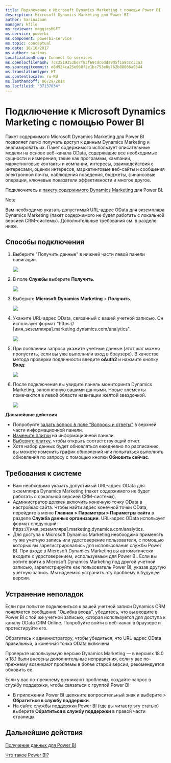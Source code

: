 ```yaml
---
title: Подключение к Microsoft Dynamics Marketing с помощью Power BI
description: Microsoft Dynamics Marketing для Power BI
author: SarinaJoan
manager: kfile
ms.reviewer: maggiesMSFT
ms.service: powerbi
ms.component: powerbi-service
ms.topic: conceptual
ms.date: 10/16/2017
ms.author: sarinas
LocalizationGroup: Connect to services
ms.openlocfilehash: 7cc2519353be7f83f69cdc6dda9d5f1a8ccc33a3
ms.sourcegitcommit: e8d924ca25e060f2e1bc753e8e762b88066a0344
ms.translationtype: HT
ms.contentlocale: ru-RU
ms.lasthandoff: 06/29/2018
ms.locfileid: "37137034"
---
```

# <a name="connect-to-microsoft-dynamics-marketing-with-power-bi"></a>Подключение к Microsoft Dynamics Marketing с помощью Power BI
Пакет содержимого Microsoft Dynamics Marketing для Power BI позволяет легко получать доступ к данным Dynamics Marketing и анализировать их. Пакет содержимого использует описательные модели на основе веб-канала OData, содержащие все необходимые сущности и измерения, такие как программы, кампании, маркетинговые контакты и компании, интересы, взаимодействия с интересами, оценки интересов, маркетинговые веб-сайты и сообщения электронной почты, наблюдения поведения, бюджеты, финансовые операции, ключевые показатели эффективности и многое другое. 

Подключитесь к [пакету содержимого Dynamics Marketing](https://app.powerbi.com/getdata/services/microsoft-dynamics-marketing) для Power BI.

>[!NOTE]
>Вам необходимо указать допустимый URL-адрес OData для экземпляра Dynamics Marketing (пакет содержимого не будет работать с локальной версией CRM-системы). Дополнительные требования см. в разделе ниже.

## <a name="how-to-connect"></a>Способы подключения
1. Выберите "Получить данные" в нижней части левой панели навигации.
   
   ![](media/service-connect-to-microsoft-dynamics-marketing/pbi_getdata.png) 
2. В поле **Службы** выберите **Получить**.
   
   ![](media/service-connect-to-microsoft-dynamics-marketing/pbi_getservices.png) 
3. Выберите **Microsoft Dynamics Marketing** \> **Получить**.
   
   ![](media/service-connect-to-microsoft-dynamics-marketing/mdmarketing.png)
4. Укажите URL-адрес OData, связанный с вашей учетной записью.  Он использует формат "https:// [имя\_экземпляра].marketing.dynamics.com/analytics".
   
   ![](media/service-connect-to-microsoft-dynamics-marketing/pbi_dynmktgserviceurl.png)
5. При появлении запроса укажите учетные данные (этот шаг можно пропустить, если вы уже выполнили вход в браузере). В качестве метода проверки подлинности введите **oAuth2** и нажмите кнопку **Вход**:
   
   ![](media/service-connect-to-microsoft-dynamics-marketing/pbi_dynammktgoauth2.png)
6. После подключения вы увидите панель мониторинга Dynamics Marketing, заполненную вашими данными. Новые элементы помечаются в левой области навигации желтой звездочкой.
   
   ![](media/service-connect-to-microsoft-dynamics-marketing/pbi_dynammktgnewdash.png)

**Дальнейшие действия**

* Попробуйте [задать вопрос в поле "Вопросы и ответы"](power-bi-q-and-a.md) в верхней части информационной панели.
* [Измените плитки](service-dashboard-edit-tile.md) на информационной панели.
* [Выберите плитку](service-dashboard-tiles.md), чтобы открыть соответствующий отчет.
* Хотя набор данных будет обновляться ежедневно по расписанию, вы можете изменить график обновлений или попытаться выполнять обновления по запросу с помощью кнопки **Обновить сейчас**.

## <a name="system-requirements"></a>Требования к системе
* Вам необходимо указать допустимый URL-адрес OData для экземпляра Dynamics Marketing (пакет содержимого не будет работать с локальной версией CRM-системы).  
* Администратор должен включить конечную точку OData в настройках сайта. Чтобы найти адрес конечной точки OData, перейдите в меню **Главная \> Параметры \> Параметры сайта** в разделе **Служба данных организации**.  URL-адрес OData использует формат следующий: https://[имя\_экземпляра].marketing.dynamics.com/analytics.  
* Для доступа к Microsoft Dynamics Marketing необходимо применять ту же учетную запись или удостоверение пользователя, с помощью которых вы зарегистрировались для использования службы Power BI. При входе в Microsoft Dynamics Marketing вы автоматически входите с удостоверением, используемым для Power BI. Если вы хотите войти в Microsoft Dynamics Marketing под другой учетной записью, зарегистрируйте как пользователь Power BI, указав другую учетную запись. Мы надеемся устранить эту проблему в будущей версии.   

## <a name="troubleshooting"></a>Устранение неполадок
Если при попытке подключиться к вашей учетной записи Dynamics CRM появляется сообщение "Ошибка входа", убедитесь, что вы входите в Power BI с той же учетной записью, которая используется для доступа к каналу OData CRM Online. Попробуйте войти в веб-канал в браузере и протестируйте его.

Обратитесь к администратору, чтобы убедиться, что URL-адрес OData правильный, а конечная точка OData включена.

Проверьте используемую версию Dynamics Marketing — в версиях 18.0 и 18.1 были внесены дополнительные исправления, если у вас по-прежнему возникают проблемы в более старой версии, рекомендуется обновить ее.

Если у вас по-прежнему возникают проблемы, создайте запрос в службу поддержки, чтобы связаться с группой Power BI:

* В приложении Power BI щелкните вопросительный знак и выберите \> **Обратиться в службу поддержки**.
* На сайте службы поддержки Power BI (где вы читаете эту статью) выберите **Обратиться в службу поддержки** в правой части страницы.

## <a name="next-steps"></a>Дальнейшие действия
[Получение данных для Power BI](service-get-data.md)

[Что такое Power BI?](power-bi-overview.md)

